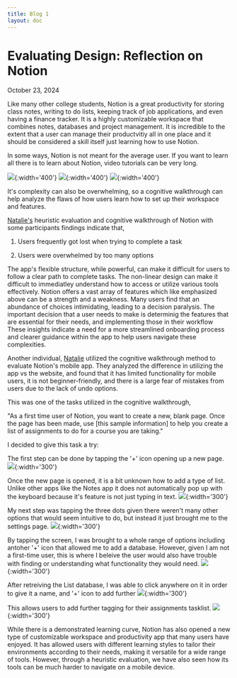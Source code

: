 ```yaml
---
title: Blog 1 
layout: doc
---
```



# Evaluating Design: Reflection on Notion 
October 23, 2024

Like many other college students, Notion is a great productivity for storing class notes, writing to do lists, keeping track of job applications, and even having a finance tracker. It is a highly customizable workspace that combines notes, databases and project management. It is incredible to the extent that a user can manage their productvitiy all in one place and it should be considered a skill itself just learning how to use Notion. 

In some ways, Notion is not meant for the average user. If you want to learn all there is to learn about Notion, video tutorials can be very long. 


![](/assets/images/notion1.png){:width='400'}
![](/assets/images/notion2.png){:width='400'}
![](/assets/images/notion3.png){:width='400'}



It's complexity can also be overwhelming, so a cognitive walkthrough can help analyze the flaws of how users learn how to set up their workspace and features.

[Natalie's](https://natalieschnelle.com/home/notion-research) heuristic evaluation and cognitive walkthrough of Notion with some participants findings indicate that, 

1. Users frequently got lost when trying to complete a task 

2. Users were overwhelmed by too many options 

The app's flexible structure, while powerful, can make it difficult for users to follow a clear path to complete tasks. The non-linear design can make it difficult to immediatley understand how to access or utilize various tools effectively. Notion offers a vast array of features which like emphasized above can be a strength and a weakness. Many users find that an abundance of choices intimidating, leading to a decision paralysis. The important decision that a user needs to make is determinig the features that are essential for their needs, and implementing those in their workflow These insights indicate a need for a more streamlined onboarding process and clearer guidance within the app to help users navigate these complexities.

Another individual, [Natalie](https://nataliecodina.squarespace.com/notion) utilized the cognitive walkthrough method to evaluate Notion's mobile app. They analyzed the difference in utilizing the app vs the website, and found that it has limited functionality for mobile users, it is not beginner-friendly, and there is a large fear of mistakes from users due to the lack of undo options. 

This was one of the tasks utilized in the cognitive walkthrough, 

"As a first time user of Notion, you want to create a new, blank page. Once the page has been made, use [this sample information] to help you create a list of assignments to do for a course you are taking." 

I decided to give this task a try: 


The first step can be done by tapping the '+' icon opening up a new page.  
![](/assets/images/notionuse1.png){:width='300'}


Once the new page is opened, it is a bit unknown how to add a type of list. Unlike other apps like the Notes app it does not automatically pop up with the keyboard because it's feature is not just typing in text. 
![](/assets/images/notionuse2.png){:width='300'}

My next step was tapping the three dots given there weren't many other options that would seem intuitive to do, but instead it just brought me to the settings page. 
![](/assets/images/notionuse3.png){:width='300'}

By tapping the screen, I was brought to a whole range of options including antoher '+' icon that allowed me to add a database. However, given I am not a first-time user, this is where I beleive the user would also have trouble with finding or understanding what functionality they would need. 
![](/assets/images/notionuse4.png){:width='300'}

After retreiving the List database, I was able to click anywhere on it in order to give it a name, and '+' icon to add further 
![](/assets/images/notionuse5.png){:width='300'}

This allows users to add further tagging for their assignments tasklist. 
![](/assets/images/notionuse7.png){:width='300'}


While there is a demonstrated learning curve, Notion has also opened a new type of customizable workspace and productivity app that many users have enjoyed. It has allowed users with different learning styles to tailor their environments according to their needs, making it versatile for a wide range of tools. However, through a heuristic evaluation, we have also seen how its tools can be much harder to navigate on a mobile device. 